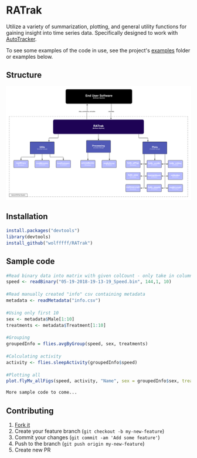 # RATrak

Utilize a variety of summarization, plotting, and general utility functions for gaining insight into time series data. Specifically designed to work with [AutoTracker](https://github.com/de-Bivort-Lab/autotracker).

To see some examples of the code in use, see the project's [examples](https://github.com/Wolfffff/RATrak) folder or examples below. 

## Structure

![](https://raw.githubusercontent.com/Wolfffff/RATrak/master/Resources/RATrak_200618.png)


## Installation

```R
install.packages("devtools")
library(devtools)
install_github("wolfffff/RATrak")
```

## Sample code

```R
#Read binary data into matrix with given colCount - only take in column 1:10
speed <- readBinary("05-19-2018-19-13-19_Speed.bin", 144,1, 10)

#Read manually created "info" csv containing metadata
metadata <- readMetadata("info.csv")

#Using only first 10
sex <- metadata$Male[1:10]
treatments <- metadata$Treatment[1:10]

#Grouping
groupedInfo = flies.avgByGroup(speed, sex, treatments)

#Calculating activity
activity <- flies.sleepActivity(groupedInfo$speed)

#Plotting all
plot.flyMv_allFigs(speed, activity, "Name", sex = groupedInfo$sex, treatments = groupedInfo$treatments, noMv= T)
```

```R
More sample code to come...
```



## Contributing

1. [Fork it](https://github.com/wolfffff/RATrak/fork)
2. Create your feature branch (`git checkout -b my-new-feature`)
3. Commit your changes (`git commit -am 'Add some feature'`)
4. Push to the branch (`git push origin my-new-feature`)
5. Create new PR

